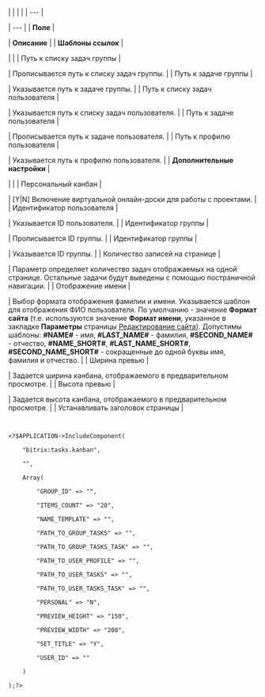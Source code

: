 |  |  |  |
| --- |

| --- |
| **Поле** |

| **Описание** |
| **Шаблоны ссылок** |

| |
| Путь к списку задач группы |

| Прописывается путь к списку задач группы. |
| Путь к задаче группы |

| Указывается путь к задаче группы. |
| Путь к списку задач пользователя |

| Указывается путь к списку задач пользователя. |
| Путь к задаче пользователя |

| Прописывается путь к задаче пользователя. |
| Путь к профилю пользователя |

| Указывается путь к профилю пользователя. |
| **Дополнительные настройки** |

| |
| Персональный канбан |

| [Y|N] Включение виртуальной онлайн-доски для работы с проектами. |
| Идентификатор пользователя |

| Указывается ID пользователя. |
| Идентификатор группы |

| Прописывается ID группы. |
| Идентификатор группы |

| Указывается ID группы. |
| Количество записей на странице |

| Параметр определяет количество задач отображаемых на одной странице. Остальные задачи будут выведены с помощью постраничной навигации. |
| Отображение имени |

| Выбор формата отображения фамилии и имени. Указывается шаблон для отображения ФИО пользователя. По умолчанию - значение **Формат сайта** (т.е. используются значение **Формат имени**, указанное в закладке **Параметры** страницы [Редактирование сайта](/user_help/settings/settings/sites/site_edit.php)). Допустимы шаблоны: **#NAME#** - имя, **#LAST\_NAME#** - фамилия, **#SECOND\_NAME#** - отчество, **#NAME\_SHORT#**, **#LAST\_NAME\_SHORT#**, **#SECOND\_NAME\_SHORT#** - сокращенные до одной буквы имя, фамилия и отчество. |
| Ширина превью |

| Задается ширина канбана, отображаемого в предварительном просмотре. |
| Высота превью |

| Задается высота канбана, отображаемого в предварительном просмотре. |
| Устанавливать заголовок страницы |

```


<?$APPLICATION->IncludeComponent(

	"bitrix:tasks.kanban",

	"",

	Array(

		"GROUP_ID" => "",

		"ITEMS_COUNT" => "20",

		"NAME_TEMPLATE" => "",

		"PATH_TO_GROUP_TASKS" => "",

		"PATH_TO_GROUP_TASKS_TASK" => "",

		"PATH_TO_USER_PROFILE" => "",

		"PATH_TO_USER_TASKS" => "",

		"PATH_TO_USER_TASKS_TASK" => "",

		"PERSONAL" => "N",

		"PREVIEW_HEIGHT" => "150",

		"PREVIEW_WIDTH" => "200",

		"SET_TITLE" => "Y",

		"USER_ID" => ""

	)

);?>


```